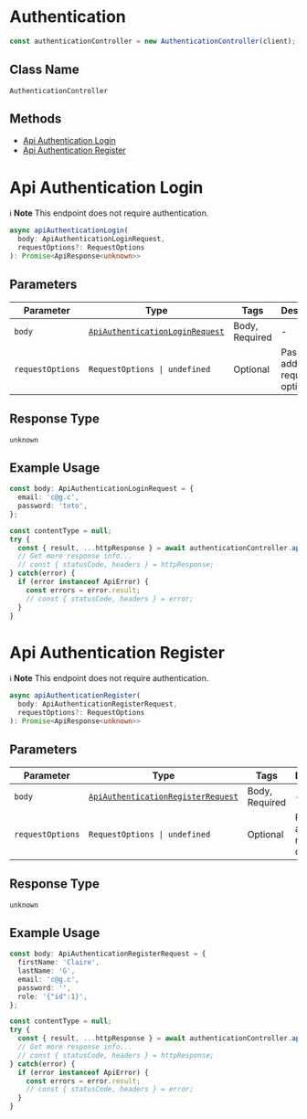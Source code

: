 # Authentication

```ts
const authenticationController = new AuthenticationController(client);
```

## Class Name

`AuthenticationController`

## Methods

* [Api Authentication Login](../../doc/controllers/authentication.md#api-authentication-login)
* [Api Authentication Register](../../doc/controllers/authentication.md#api-authentication-register)


# Api Authentication Login

:information_source: **Note** This endpoint does not require authentication.

```ts
async apiAuthenticationLogin(
  body: ApiAuthenticationLoginRequest,
  requestOptions?: RequestOptions
): Promise<ApiResponse<unknown>>
```

## Parameters

| Parameter | Type | Tags | Description |
|  --- | --- | --- | --- |
| `body` | [`ApiAuthenticationLoginRequest`](../../doc/models/api-authentication-login-request.md) | Body, Required | - |
| `requestOptions` | `RequestOptions \| undefined` | Optional | Pass additional request options. |

## Response Type

`unknown`

## Example Usage

```ts
const body: ApiAuthenticationLoginRequest = {
  email: 'c@g.c',
  password: 'toto',
};

const contentType = null;
try {
  const { result, ...httpResponse } = await authenticationController.apiAuthenticationLogin(body);
  // Get more response info...
  // const { statusCode, headers } = httpResponse;
} catch(error) {
  if (error instanceof ApiError) {
    const errors = error.result;
    // const { statusCode, headers } = error;
  }
}
```


# Api Authentication Register

:information_source: **Note** This endpoint does not require authentication.

```ts
async apiAuthenticationRegister(
  body: ApiAuthenticationRegisterRequest,
  requestOptions?: RequestOptions
): Promise<ApiResponse<unknown>>
```

## Parameters

| Parameter | Type | Tags | Description |
|  --- | --- | --- | --- |
| `body` | [`ApiAuthenticationRegisterRequest`](../../doc/models/api-authentication-register-request.md) | Body, Required | - |
| `requestOptions` | `RequestOptions \| undefined` | Optional | Pass additional request options. |

## Response Type

`unknown`

## Example Usage

```ts
const body: ApiAuthenticationRegisterRequest = {
  firstName: 'Claire',
  lastName: 'G',
  email: 'c@g.c',
  password: '',
  role: '{"id":1}',
};

const contentType = null;
try {
  const { result, ...httpResponse } = await authenticationController.apiAuthenticationRegister(body);
  // Get more response info...
  // const { statusCode, headers } = httpResponse;
} catch(error) {
  if (error instanceof ApiError) {
    const errors = error.result;
    // const { statusCode, headers } = error;
  }
}
```

